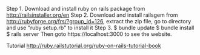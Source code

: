 Step 1. Download and install ruby on rails package from http://railsinstaller.org/en
Step 2. Download and install railsgem from http://rubyforge.org/frs/?group_id=126, extract the zip file, go to directory and use "ruby setup.rb" to install it
Step 3. 
$ bundle update
$ bundle install
$ rails server
Then goto https://localhost:3000 to see the website.

Tutorial http://ruby.railstutorial.org/ruby-on-rails-tutorial-book